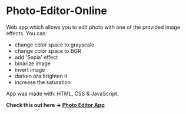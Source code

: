 # Photo-Editor-Online
Web app which allows you to edit photo with one of the provided image effects.
You can:
* change color space to grayscale
* change color space to BGR
* add 'Sepia' effect
* binarize image
* invert image
* darken ora brighten it
* increase the saturation

App was made with: HTML, CSS & JavaScript.

**Check this out here -> [Photo Editor App](https://photo-editor-by-dw.netlify.app/)**

